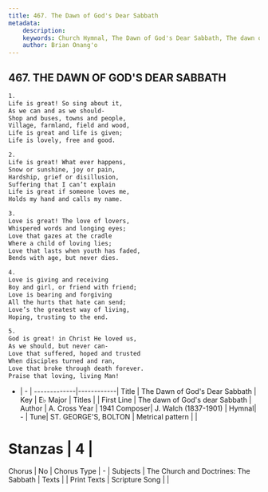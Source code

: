 ```yaml
---
title: 467. The Dawn of God's Dear Sabbath
metadata:
    description: 
    keywords: Church Hymnal, The Dawn of God's Dear Sabbath, The dawn of God&#039;s dear Sabbath, 
    author: Brian Onang'o
---
```



## 467. THE DAWN OF GOD'S DEAR SABBATH

```txt
1.
Life is great! So sing about it,
As we can and as we should-
Shop and buses, towns and people,
Village, farmland, field and wood,
Life is great and life is given;
Life is lovely, free and good.

2.
Life is great! What ever happens,
Snow or sunshine, joy or pain,
Hardship, grief or disillusion,
Suffering that I can’t explain
Life is great if someone loves me,
Holds my hand and calls my name.

3.
Love is great! The love of lovers,
Whispered words and longing eyes;
Love that gazes at the cradle
Where a child of loving lies;
Love that lasts when youth has faded,
Bends with age, but never dies.

4.
Love is giving and receiving
Boy and girl, or friend with friend;
Love is bearing and forgiving
All the hurts that hate can send;
Love’s the greatest way of living,
Hoping, trusting to the end.

5.
God is great! in Christ He loved us,
As we should, but never can-
Love that suffered, hoped and trusted
When disciples turned and ran,
Love that broke through death forever.
Praise that loving, living Man!
```

- |   -  |
-------------|------------|
Title | The Dawn of God's Dear Sabbath |
Key | E♭ Major |
Titles |  |
First Line | The dawn of God&#039;s dear Sabbath |
Author | A. Cross
Year | 1941
Composer| J. Walch (1837-1901) |
Hymnal|  - |
Tune| ST. GEORGE&#039;S, BOLTON |
Metrical pattern | |
# Stanzas | 4 |
Chorus | No |
Chorus Type | - |
Subjects | The Church and Doctrines: The Sabbath |
Texts |  |
Print Texts | 
Scripture Song |  |
  

